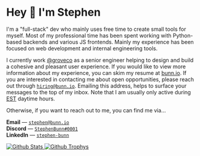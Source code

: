 <!-- markdownlint-disable -->

<h1>Hey 👋 I'm Stephen</h1>

<p>
  I'm a "full-stack" dev who mainly uses free time to create small tools for myself.
  Most of my professional time has been spent working with Python-based backends and various JS frontends.
  Mainly my experience has been focused on web development and internal engineering tools.
</p>

<p>
  I currently work <a href="https://grove.co/">@groveco</a> as a senior engineer helping to design and build a cohesive and pleasant user experience.
  If you would like to view more information about my experience, you can skim my resume at <a href="https://bunn.io/#/resume" target="_blank">bunn.io</a>.
  If you are interested in contacting me about open opportunities, please reach out through <a href="mailto:hiring@bunn.io"><code>hiring@bunn.io</code></a>.
  Emailing this address, helps to surface your messages to the top of my inbox.
  Note that I am usually only active during <a href="https://time.is/EST" target="_blank">EST</a> daytime hours.
</p>

<p>
  Otherwise, if you want to reach out to me, you can find me via...
  <div style="display: flex; flex-direction: column;">
    <div>
      <strong>Email</strong> &mdash; <a href="mailto:stephen@bunn.io"><code>stephen@bunn.io</code></a>
    </div>
    <div>
      <strong>Discord</strong> &mdash; <a href="https://discord.com/users/220713104571367425"><code>StephenBunn#0001</code></a>
    </div>
    <div>
      <strong>LinkedIn</strong> &mdash; <a href="https://www.linkedin.com/in/stephen-bunn/"><code>stephen-bunn</code></a>
    </div>
  </div>
</p>

<div>
  <a href="https://github.com/anuraghazra/github-readme-stats">
    <img alt="Github Stats" src="https://github-readme-stats.vercel.app/api?username=stephen-bunn&theme=graywhite&show_icons=true&count_private=true" />
  </a>
  <a href="https://github.com/ryo-ma/github-profile-trophy">
    <img alt="Github Trophys" src="https://github-profile-trophy.vercel.app/?username=stephen-bunn&theme=flat&column=4&margin-w=8&margin-h=8" />
  </a>
</div>
